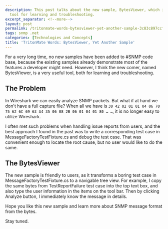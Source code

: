 ```yaml
---
description: This post talks about the new sample, BytesViewer, which is a very useful
  tool for learning and troubleshooting.
excerpt_separator: <!--more-->
layout: post
permalink: /tritonmate-words-bytesviewer-yet-another-sample-3c83c897ccf7
tags: snmp .net
categories: [Technologies and Concepts]
title: 'TritonMate Words: BytesViewer, Yet Another Sample'
---
```

For a very long time, no new samples have been added to #SNMP code base, because the existing samples already demonstrate most of the features a developer might need. However, I think the new comer, named BytesViewer, is a very useful tool, both for learning and troubleshooting.
<!--more-->

## The Problem

In Wireshark we can easily analyze SNMP packets. But what if at hand we don't have a full capture file? When all we have is `30 42 02 01 01 04 06 70 75 62 6C 69 63 A4 35 06 08 2B 06 01 04 01 80 … …`, it is no longer easy to utilize Wireshark.

I often met such problems when handling issue reports from users, and the best approach I found in the past was to write a corresponding test case in MessageFactoryTestFixture.cs and debug the test case. That was convenient enough to locate the root cause, but no user would like to do the same.

## The BytesViewer

The new sample is friendly to users, as it transforms a boring test case in MessageFactoryTestFixture.cs to a navigable tree view. For example, I copy the same bytes from TestReportFailure test case into the top text box, and also type the user information in the items on the tool bar. Then by clicking Analyze button, I immediately know the message in details.

Hope you like this new sample and learn more about SNMP message format from the bytes.

Stay tuned.
